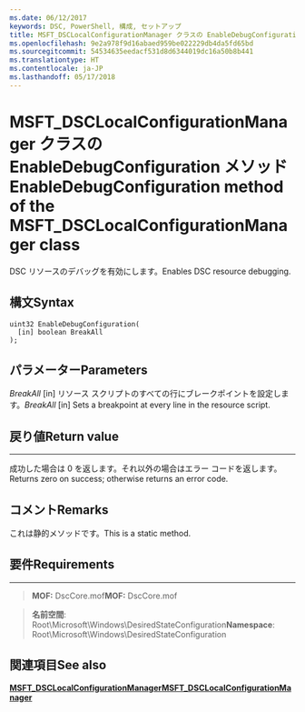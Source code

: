 ```yaml
---
ms.date: 06/12/2017
keywords: DSC, PowerShell, 構成, セットアップ
title: MSFT_DSCLocalConfigurationManager クラスの EnableDebugConfiguration メソッド
ms.openlocfilehash: 9e2a978f9d16abaed959be022229db4da5fd65bd
ms.sourcegitcommit: 54534635eedacf531d8d6344019dc16a50b8b441
ms.translationtype: HT
ms.contentlocale: ja-JP
ms.lasthandoff: 05/17/2018
---
```

# <a name="enabledebugconfiguration-method-of-the-msftdsclocalconfigurationmanager-class"></a><span data-ttu-id="b3ed5-103">MSFT_DSCLocalConfigurationManager クラスの EnableDebugConfiguration メソッド</span><span class="sxs-lookup"><span data-stu-id="b3ed5-103">EnableDebugConfiguration method of the MSFT_DSCLocalConfigurationManager class</span></span>

<span data-ttu-id="b3ed5-104">DSC リソースのデバッグを有効にします。</span><span class="sxs-lookup"><span data-stu-id="b3ed5-104">Enables DSC resource debugging.</span></span>

<a name="syntax"></a><span data-ttu-id="b3ed5-105">構文</span><span class="sxs-lookup"><span data-stu-id="b3ed5-105">Syntax</span></span>
------

```mof
uint32 EnableDebugConfiguration(
  [in] boolean BreakAll
);
```

<a name="parameters"></a><span data-ttu-id="b3ed5-106">パラメーター</span><span class="sxs-lookup"><span data-stu-id="b3ed5-106">Parameters</span></span>
----------

<span data-ttu-id="b3ed5-107">*BreakAll* \[in\] リソース スクリプトのすべての行にブレークポイントを設定します。</span><span class="sxs-lookup"><span data-stu-id="b3ed5-107">*BreakAll* \[in\] Sets a breakpoint at every line in the resource script.</span></span>

## <a name="return-value"></a><span data-ttu-id="b3ed5-108">戻り値</span><span class="sxs-lookup"><span data-stu-id="b3ed5-108">Return value</span></span>
------------

<span data-ttu-id="b3ed5-109">成功した場合は 0 を返します。それ以外の場合はエラー コードを返します。</span><span class="sxs-lookup"><span data-stu-id="b3ed5-109">Returns zero on success; otherwise returns an error code.</span></span>

## <a name="remarks"></a><span data-ttu-id="b3ed5-110">コメント</span><span class="sxs-lookup"><span data-stu-id="b3ed5-110">Remarks</span></span>

<span data-ttu-id="b3ed5-111">これは静的メソッドです。</span><span class="sxs-lookup"><span data-stu-id="b3ed5-111">This is a static method.</span></span>

## <a name="requirements"></a><span data-ttu-id="b3ed5-112">要件</span><span class="sxs-lookup"><span data-stu-id="b3ed5-112">Requirements</span></span>
------------
><span data-ttu-id="b3ed5-113">**MOF:** DscCore.mof</span><span class="sxs-lookup"><span data-stu-id="b3ed5-113">**MOF:** DscCore.mof</span></span>

><span data-ttu-id="b3ed5-114">**名前空間**: Root\Microsoft\Windows\DesiredStateConfiguration</span><span class="sxs-lookup"><span data-stu-id="b3ed5-114">**Namespace**: Root\Microsoft\Windows\DesiredStateConfiguration</span></span>


## <a name="see-also"></a><span data-ttu-id="b3ed5-115">関連項目</span><span class="sxs-lookup"><span data-stu-id="b3ed5-115">See also</span></span>


[<span data-ttu-id="b3ed5-116">**MSFT_DSCLocalConfigurationManager**</span><span class="sxs-lookup"><span data-stu-id="b3ed5-116">**MSFT_DSCLocalConfigurationManager**</span></span>](msft-dsclocalconfigurationmanager.md)
